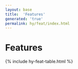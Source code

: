 ```yaml
---
layout: base
title:  'Features'
generated: 'true'
permalink: hy/feat/index.html
---
```


# Features

{% include hy-feat-table.html %}
